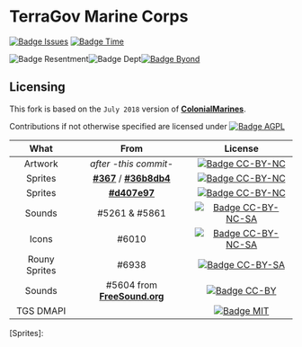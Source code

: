 
# TerraGov Marine Corps

[![Badge Issues]][Issues]
[![Badge Time]][Time]

![Badge Resentment]![Badge Dept][![Badge Byond]][Byond]

## Licensing

This fork is based on the `July 2018` version of **[ColonialMarines]**.

Contributions if not otherwise specified are licensed under [![Badge AGPL]][License AGPL]

What          | From                           | License
:------------:|:------------------------------:|:------------------------------:
Artwork       | *after -this commit-*          | [![Badge CC-BY-NC]][License CC-BY-NC]
Sprites       | **[#367]** / **[#36b8db4]**    | [![Badge CC-BY-NC]][License CC-BY-NC]
Sprites       | **[#d407e97]**                 | [![Badge CC-BY-NC]][License CC-BY-NC]
Sounds        | #5261 & #5861                  | [![Badge CC-BY-NC-SA]][License CC-BY-NC-SA]
Icons         | #6010                          | [![Badge CC-BY-NC-SA]][License CC-BY-NC-SA]
Rouny Sprites | #6938                          | [![Badge CC-BY-SA]][License CC-BY-SA]
Sounds        | #5604 from **[FreeSound.org]** | [![Badge CC-BY]][License CC-BY]
TGS DMAPI     |                                | [![Badge MIT]][License MIT]


<!----------------------------------{ Badges }--------------------------------->

[Badge Resentment]: https://forthebadge.com/images/badges/built-with-resentment.svg
[Badge Issues]: https://isitmaintained.com/badge/open/tgstation/TerraGov-Marine-Corps.svg
[Badge Byond]: https://user-images.githubusercontent.com/5211576/29499758-4efff304-85e6-11e7-8267-62919c3688a9.gif
[Badge Time]: https://isitmaintained.com/badge/resolution/tgstation/TerraGov-Marine-Corps.svg
[Badge Dept]: https://forthebadge.com/images/badges/contains-technical-debt.svg


<!------------------------------{ License Badges }----------------------------->

[Badge CC-BY-NC-SA]: https://licensebuttons.net/l/by-nc-sa/4.0/80x15.png
[Badge CC-BY-SA]: https://licensebuttons.net/l/by-sa/4.0/80x15.png
[Badge CC-BY-NC]: https://licensebuttons.net/l/by-nc/4.0/80x15.png
[Badge CC-BY]: https://licensebuttons.net/l/by/4.0/80x15.png
[Badge AGPL]: https://img.shields.io/badge/License-AGPL_v3-blue.svg
[Badge MIT]: https://img.shields.io/badge/License-MIT-yellow.svg?style=for-the-badge


<!---------------------------------{ Licenses }-------------------------------->

[License CC-BY-NC-SA]: https://creativecommons.org/licenses/by-nc-sa/4.0/ 'Creative Commons BY-NC-SA'
[License CC-BY-SA]:    https://creativecommons.org/licenses/by-sa/4.0/    'Creative Commons BY-SA'
[License CC-BY-NC]:    https://creativecommons.org/licenses/by-nc/4.0/    'Creative Commons BY-NC'
[License CC-BY]:       https://creativecommons.org/licenses/by/4.0/       'Creative Commons BY'
[License AGPL]:        https://www.gnu.org/licenses/agpl-3.0
[License MIT]:         https://opensource.org/licenses/MIT


<!-----------------------------{ Licenses Material }--------------------------->

[#d407e97]: https://github.com/tgstation/TerraGov-Marine-Corps/commit/d407e97e26ee5e6bb1daf945a8eb3bd9a6b11976
[#36b8db4]: https://github.com/tgstation/TerraGov-Marine-Corps/commit/36b8db4952be79a79b28a6738889d9e9eb23b12a

[#367]: https://github.com/tgstation/TerraGov-Marine-Corps/pull/367

<!-----------------------------------{ Other }--------------------------------->

[Issues]: https://isitmaintained.com/project/tgstation/TerraGov-Marine-Corps 'Percentage of issues still open'
[Time]: https://isitmaintained.com/project/tgstation/TerraGov-Marine-Corps 'Average time to resolve an issue'
[Sprites]:

[Byond]: https://www.reddit.com/r/SS13/comments/5oplxp/what_is_the_main_problem_with_byond_as_an_engine/dclbu1a

[ColonialMarines]: https://github.com/MrStonedOne/cmhistory
[FreeSound.org]: https://freesound.org/people/nicStage/sounds/127731/
